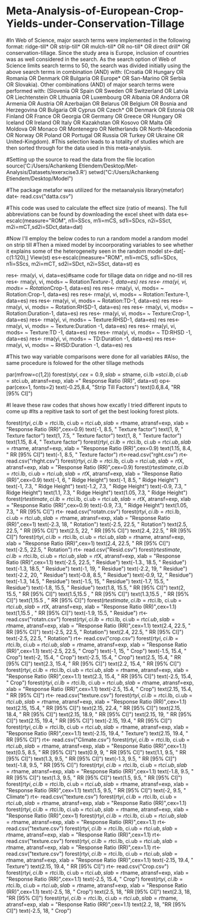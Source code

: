# Meta-Analysis-of-European-Crop-Yields-under-Conservation-Tillage
#In Web of Science, major search terms were implemented in the following format: ridge-till* OR strip-till* OR mulch-till* OR no-till* OR direct drill* OR conservation-tillage. Since the study area is Europe, inclusion of countries was as well considered in the search. As the search option of Web of Science limits search terms to 50, the search was divided initially using the above search terms in combination (AND) with: (Croatia OR Hungary OR Romania OR Denmark OR Bulgaria OR Europe* OR San-Marino OR Serbia OR Slovakia). Other combinations (AND) of major search terms were performed with: (Slovenia OR Spain OR Sweden OR Switzerland OR Latvia OR Liechtenstein OR  Lithuania OR Luxembourg OR Albania OR Andorra OR Armenia OR Austria OR Azerbaijan OR Belarus OR Belgium OR Bosnia and Herzegovina OR Bulgaria OR Cyprus OR Czech* OR Denmark OR Estonia OR Finland OR France OR Georgia OR Germany OR Greece OR Hungary OR Iceland OR Ireland OR Italy OR Kazakhstan OR Kosovo OR Malta OR Moldova OR Monaco OR Montenegro OR Netherlands OR North-Macedonia OR Norway OR Poland OR Portugal OR Russia OR Turkey OR Ukraine OR United-Kingdom). 
#This selection leads to a totality of studies which are then sorted through for the data used in this meta-analysis.

#Setting up the source to read the data from the file location
source('C:/Users/Achankeng Etiendem/Desktop/Met-Analysis/Datasets/exerxcise3.R')
setwd("C:/Users/Achankeng Etiendem/Desktop/Model")

#The package metafor was utilized for the metaanalysis
library(metafor)
dat<- read.csv("datta.csv")

#This code was used to calculate the effect size (ratio of means). The full abbreviations can be found by downloading the excel sheet with data
es<- escalc(measure="ROM", n1i=SScs, m1i=mCS, sd1i=SDcs, n2i=SSct, m2i=mCT,sd2i=SDct,data=dat)

#Now I'll employ the below codes to run a random model a random model on strip till
#Then a mixed model by incoorporating variables to see whether it explains some of the heterogeneity seen in the random model
st<-dat[-c(1:120),]
View(st)
es<-escalc(measure="ROM", m1i=mCS, sd1i=SDcs, n1i=SScs, m2i=mCT, sd2i=SDct, n2i=SSct, data=st)
es

res<- rma(yi, vi, data=es)#same code for tillage data on ridge and no-till
res
res<- rma(yi, vi, mods= ~ Rotation*Texture-1, data=es)
res
res<- rma(yi, vi, mods= ~ Rotation*Crop-1, data=es)
res
res<- rma(yi, vi, mods= ~ Rotation:Crop-1, data=es)
res
res<- rma(yi, vi, mods= ~ Rotation:Texture-1, data=es)
res
res<- rma(yi, vi, mods= ~ Rotation:TD-1, data=es)
res
res<- rma(yi, vi, mods= ~ Rotation:RHSD-1, data=es)
res
res<- rma(yi, vi, mods= ~ Rotation:Duration-1, data=es)
res
res<- rma(yi, vi, mods= ~ Texture:Crop-1, data=es)
res<- rma(yi, vi, mods= ~ Texture:RHSD-1, data=es)
res
res<- rma(yi, vi, mods= ~ Texture:Duration -1, data=es)
res
res<- rma(yi, vi, mods= ~ Texture:TD -1, data=es)
res
res<- rma(yi, vi, mods= ~ TD:RHSD -1, data=es)
res<- rma(yi, vi, mods= ~ TD:Duration -1, data=es)
res
res<- rma(yi, vi, mods= ~ RHSD:Duration -1, data=es)
res

#This two way variable comparisons were done for all variables
#Also, the same procedure is folowed for the other tillage methods

par(mfrow=c(1,2))
forest(st$yi, cex= 0.9, slab=st$name, ci.lb =st$ci.lb, ci.ub =st$ci.ub, atransf=exp, xlab =" Response Ratio (RR)", data=st)
op<- par(cex=1, fonts=2)
text(-0.25,8.4, "Strip Till Factors")
text(0.6,8.4, "RR [95% CI]")

#I leave these raw codes that shows how excatly I tried different inputs to come up
#Its a repitive task to sort of get the best looking forest plots.

forest(rt$yi, ci.lb = rt$ci.lb, ci.ub = rt$ci.ub, slab=rt$name, atransf=exp, xlab = "Response Ratio (RR)",cex=0.9)
text(-1, 8.5, " Texture factor")
text(1, 9, " Texture factor")
text(1, 7.5, " Texture factor")
text(1, 8, " Texture factor")
text(1.15, 8.4, " Texture factor")
forest(rt$yi, ci.lb = rt$ci.lb, ci.ub = rt$ci.ub, slab=rt$name, atransf=exp, xlab = "Response Ratio (RR)",cex=0.9)
text(1.15, 8.4, " RR [95% CI]")
text(-1, 8.5, " Texture factor")
rt<-read.csv("rght.csv")
rt<-read.csv("rhght.csv")
forest(rt$yi, ci.lb = rt$ci.lb, ci.ub = rt$ci.ub, slab=rt$X, atransf=exp, xlab = "Response Ratio (RR)",cex=0.9)
forest(rt$estimate, ci.lb = rt$ci.lb, ci.ub = rt$ci.ub, slab=rt$X, atransf=exp, xlab = "Response Ratio (RR)",cex=0.9)
text(-1, 6, " Ridge Height")
text(-1, 8.5, " Ridge Height")
text(-1, 7.3, " Ridge Height")
text(-1.2, 7.3, " Ridge Height")
text(-0.9, 7.3, " Ridge Height")
text(1.1, 7.3, " Ridge Height")
text(1.05, 7.3, " Ridge Height")
forest(rt$estimate, ci.lb = rt$ci.lb, ci.ub = rt$ci.ub, slab=rt$X, atransf=exp, xlab = "Response Ratio (RR)",cex=0.9)
text(-0.9, 7.3, " Ridge Height")
text(1.05, 7.3, " RR [95% CI]")
rt<- read.csv("rotatn.csv")
forest(rt$yi, ci.lb = rt$ci.lb, ci.ub = rt$ci.ub, slab=rt$name, atransf=exp, xlab = "Response Ratio (RR)",cex=1)
text(-2.3, 18, " Rotation")
text(-2.5, 22.5, " Rotation")
text(2.5, 22.5, " RR [95% CI]")
text(2.5, 22, " RR [95% CI]")
text(2.4, 22.5, " RR [95% CI]")
forest(rt$yi, ci.lb = rt$ci.lb, ci.ub = rt$ci.ub, slab=rt$name, atransf=exp, xlab = "Response Ratio (RR)",cex=1)
text(2.4, 22.5, " RR [95% CI]")
text(-2.5, 22.5, " Rotation")
rt<- read.csv("Resid.csv")
forest(rt$estimate, ci.lb = rt$ci.lb, ci.ub = rt$ci.ub, slab=rt$X, atransf=exp, xlab = "Response Ratio (RR)",cex=1.1)
text(-2.5, 22.5, " Residue")
text(-1.3., 18.5, " Residue")
text(-1.3, 18.5, " Residue")
text(-1, 19, " Residue")
text(-2.2, 19, " Residue")
text(-2.2, 20, " Residue")
text(-0.8, 8.5, " Residue")
text(-0.9, 12, " Residue")
text(-1.3, 14.5, " Residue")
text(-1.5, 15, " Residue")
text(-1.7, 15.5, " Residue")
text(-1.8, 15.5, " Residue")
text(1.8, 15.5, " RR [95% CI]")
text(2, 15.5, " RR [95% CI]")
text(1.5,15.5 , " RR [95% CI]")
text(1.3,15.5 , " RR [95% CI]")
text(1,15.5 , " RR [95% CI]")
forest(rt$estimate, ci.lb = rt$ci.lb, ci.ub = rt$ci.ub, slab=rt$X, atransf=exp, xlab = "Response Ratio (RR)",cex=1.1)
text(1,15.5 , " RR [95% CI]")
text(-1.9, 15.5, " Residue")
rt<- read.csv("rotatn.csv")
forest(rt$yi, ci.lb = rt$ci.lb, ci.ub = rt$ci.ub, slab=rt$name, atransf=exp, xlab = "Response Ratio (RR)",cex=1.1)
text(2.4, 22.5, " RR [95% CI]") text(-2.5, 22.5, " Rotation")
text(2.4, 22.5, " RR [95% CI]")
text(-2.5, 22.5, " Rotation")
rt<- read.csv("crop.csv")
forest(rt$yi, ci.lb = rt$ci.lb, ci.ub = rt$ci.ub, slab=rt$name, atransf=exp, xlab = "Response Ratio (RR)",cex=1.1)
text(-2.5, 22.5, " Crop")
text(-1, 15, " Crop")
text(-1.5, 15.4, " Crop")
text(-2, 15.4, " Crop")
text(-2.5, 15.4, " Crop")
text(2.5, 15.4, " RR [95% CI]")
text(2.3, 15.4, " RR [95% CI]")
text(2.2, 15.4, " RR [95% CI]")
forest(rt$yi, ci.lb = rt$ci.lb, ci.ub = rt$ci.ub, slab=rt$name, atransf=exp, xlab = "Response Ratio (RR)",cex=1.1)
text(2.3, 15.4, " RR [95% CI]")
text(-2.5, 15.4, " Crop")
forest(rt$yi, ci.lb = rt$ci.lb, ci.ub = rt$ci.ub, slab=rt$name, atransf=exp, xlab = "Response Ratio (RR)",cex=1.1)
text(-2.5, 15.4, " Crop")
text(2.15, 15.4, " RR [95% CI]")
rt<- read.csv("texture.csv")
forest(rt$yi, ci.lb = rt$ci.lb, ci.ub = rt$ci.ub, slab=rt$name, atransf=exp, xlab = "Response Ratio (RR)",cex=1.1)
text(2.15, 15.4, " RR [95% CI]")
text(2.15, 22.4, " RR [95% CI]")
text(2.15, 18.4, " RR [95% CI]")
text(2.15, 18.9, " RR [95% CI]")
text(2.15, 19, " RR [95% CI]")
text(2.15, 19.4, " RR [95% CI]")
text(-2.15, 19.4, " RR [95% CI]")
forest(rt$yi, ci.lb = rt$ci.lb, ci.ub = rt$ci.ub, slab=rt$name, atransf=exp, xlab = "Response Ratio (RR)",cex=1.1)
text(-2.15, 19.4, " Texture")
text(2.15, 19.4, " RR [95% CI]")
rt<- read.csv("Climate.csv")
forest(rt$yi, ci.lb = rt$ci.lb, ci.ub = rt$ci.ub, slab=rt$name, atransf=exp, xlab = "Response Ratio (RR)",cex=1.1)
text(0.5, 8.5, " RR [95% CI]")
text(0.9, 9, " RR [95% CI]")
text(1.1, 9.5, " RR [95% CI]")
text(1.3, 9.5, " RR [95% CI]")
text(-1.3, 9.5, " RR [95% CI]")
text(-1.8, 9.5, " RR [95% CI]")
forest(rt$yi, ci.lb = rt$ci.lb, ci.ub = rt$ci.ub, slab=rt$name, atransf=exp, xlab = "Response Ratio (RR)",cex=1.1)
text(-1.8, 9.5, " RR [95% CI]")
text(1.3, 9.5, " RR [95% CI]")
text(1.5, 9.5, " RR [95% CI]")
forest(rt$yi, ci.lb = rt$ci.lb, ci.ub = rt$ci.ub, slab=rt$name, atransf=exp, xlab = "Response Ratio (RR)",cex=1.1)
text(1.5, 9.5, " RR [95% CI]")
text(-2, 9.5, " Climate")
rt<- read.csv("texture.csv")
forest(rt$yi, ci.lb = rt$ci.lb, ci.ub = rt$ci.ub, slab=rt$name, atransf=exp, xlab = "Response Ratio (RR)",cex=1.1)
forest(rt$yi, ci.lb = rt$ci.lb, ci.ub = rt$ci.ub, slab=rt$name, atransf=exp, xlab = "Response Ratio (RR)",cex=1)
forest(rt$yi, ci.lb = rt$ci.lb, ci.ub = rt$ci.ub, slab=rt$name, atransf=exp, xlab = "Response Ratio (RR)",cex=1.1)
rt<-read.csv("texture.csv")
forest(rt$yi, ci.lb = rt$ci.lb, ci.ub = rt$ci.ub, slab=rt$name, atransf=exp, xlab = "Response Ratio (RR)",cex=1.1)
rt<-read.csv("texture.csv")
forest(rt$yi, ci.lb = rt$ci.lb, ci.ub = rt$ci.ub, slab=rt$name, atransf=exp, xlab = "Response Ratio (RR)",cex=1.1)
rt<-read.csv("texture.csv")
forest(rt$yi, ci.lb = rt$ci.lb, ci.ub = rt$ci.ub, slab=rt$name, atransf=exp, xlab = "Response Ratio (RR)",cex=1.1)
text(-2.15, 19.4, " Texture")
text(2.15, 19.4, " RR [95% CI]")
rt<- read.csv("Crop.csv")
forest(rt$yi, ci.lb = rt$ci.lb, ci.ub = rt$ci.ub, slab=rt$name, atransf=exp, xlab = "Response Ratio (RR)",cex=1.1)
text(-2.5, 15.4, " Crop")
forest(rt$yi, ci.lb = rt$ci.lb, ci.ub = rt$ci.ub, slab=rt$name, atransf=exp, xlab = "Response Ratio (RR)",cex=1.1)
text(-2.5, 18, " Crop")
text(2.5, 18, "RR [95% CI]")
text(2.3, 18, "RR [95% CI]")
forest(rt$yi, ci.lb = rt$ci.lb, ci.ub = rt$ci.ub, slab=rt$name, atransf=exp, xlab = "Response Ratio (RR)",cex=1.1)
text(2.2, 18, "RR [95% CI]")
text(-2.5, 18, " Crop")

